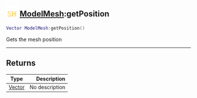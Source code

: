 ## <img src="../../.gitbook/assets/shared.png" width="32" height="32" /> [ModelMesh](../modelmesh/README.md):getPosition

```lua
Vector ModelMesh:getPosition()
```

Gets the mesh position<br>

-----------------
## Returns

| Type   | Description |
| ------ | ----------: |
| [Vector](../vector/README.md) | No description |
